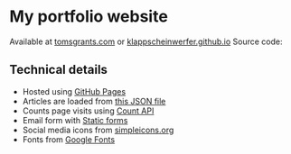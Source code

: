 # My portfolio website
Available at [tomsgrants.com](https://tomsgrants.com/) or [klappscheinwerfer.github.io](https://klappscheinwerfer.github.io/)
Source code: 

## Technical details
* Hosted using [GitHub Pages](https://pages.github.com/)
* Articles are loaded from [this JSON file](https://github.com/klappscheinwerfer/klappscheinwerfer.github.io/blob/main/projects.json)
* Counts page visits using [Count API](https://countapi.xyz/)
* Email form with [Static forms](https://www.staticforms.xyz/)
* Social media icons from [simpleicons.org](https://simpleicons.org/)
* Fonts from [Google Fonts](https://fonts.google.com/)